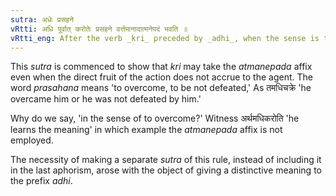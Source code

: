 ```yaml
---
sutra: अधेः प्रसहने
vRtti: अधि पूर्वात् करोतेः प्रसहने वर्त्तमानादात्मनेपदं भवति ॥
vRtti_eng: After the verb _kri_ preceded by _adhi_, when the sense is that of \"overcoming or defeat,\" the _Atmanepada_ is used, even when the fruit of the action does not accrue to the agent.
---
```

This _sutra_ is commenced to show that _kri_ may take the _atmanepada_ affix even when the direct fruit of the action does not accrue to the agent. The word _prasahana_ means 'to overcome, to be not defeated,' As तमधिचक्रे 'he overcame him or he was not defeated by him.'

Why do we say, 'in the sense of to overcome?' Witness अर्थमधिकरोति 'he learns the meaning' in which example the _atmanepada_ affix is not employed.

The necessity of making a separate _sutra_ of this rule, instead of including it in the last aphorism, arose with the object of giving a distinctive meaning to the prefix _adhi_.
